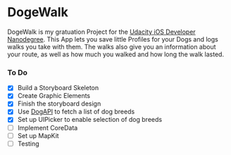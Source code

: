 # DogeWalk

DogeWalk is my gratuation Project for the [Udacity iOS Developer Nanodegree](https://www.udacity.com/course/ios-developer-nanodegree--nd003).
This App lets you save little Profiles for your Dogs and logs walks you take with them. 
The walks also give you an information about your route, as well as how much you walked and how long the walk lasted. 

### To Do
- [x] Build a Storyboard Skeleton
- [x] Create Graphic Elements
- [x] Finish the storyboard design
- [x] Use [DogAPI](https://dog.ceo/dog-api/documentation/) to fetch a list of dog breeds
- [x] Set up UIPicker to enable selection of dog breeds
- [ ] Implement CoreData
- [ ] Set up MapKit
- [ ] Testing
